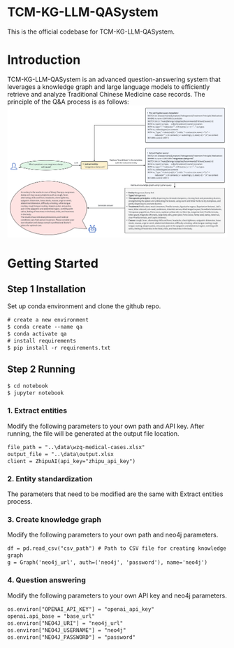 # TCM-KG-LLM-QASystem
This is the official codebase for TCM-KG-LLM-QASystem.
# Introduction
TCM-KG-LLM-QASystem is an advanced question-answering system that leverages a knowledge graph and large language models to efficiently retrieve and analyze Traditional Chinese Medicine case records. The principle of the Q&A process is as follows:
![QA process](https://github.com/Icheo/TCM-KG-LLM-QASystem/blob/main/Figure/QA%20process.png)
# Getting Started
## Step 1 Installation
Set up conda environment and clone the github repo.
```
# create a new environment
$ conda create --name qa
$ conda activate qa
# install requirements
$ pip install -r requirements.txt
```
##  Step 2 Running
```
$ cd notebook
$ jupyter notebook
```
### 1. Extract entities
Modify the following parameters to your own path and API key.
After running, the file will be generated at the output file location.
```
file_path = "..\data\wzq-medical-cases.xlsx"
output_file = "..\data\output.xlsx
client = ZhipuAI(api_key="zhipu_api_key")
```
### 2. Entity standardization
The parameters that need to be modified are the same with Extract entities process.
### 3. Create knowledge graph
Modify the following parameters to your own path and neo4j parameters.
```
df = pd.read_csv("csv_path") # Path to CSV file for creating knowledge graph
g = Graph('neo4j_url', auth=('neo4j', 'password'), name='neo4j')
```
### 4. Question answering
Modify the following parameters to your own API key and neo4j parameters.
```
os.environ["OPENAI_API_KEY"] = "openai_api_key"
openai.api_base = "base_url"
os.environ["NEO4J_URI"] = "neo4j_url"
os.environ["NEO4J_USERNAME"] = "neo4j"
os.environ["NEO4J_PASSWORD"] = "password"
```
